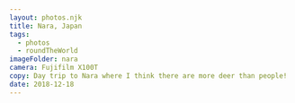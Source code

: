 ```yaml
---
layout: photos.njk
title: Nara, Japan
tags:
  - photos
  - roundTheWorld
imageFolder: nara
camera: Fujifilm X100T
copy: Day trip to Nara where I think there are more deer than people!
date: 2018-12-18
---
```


 